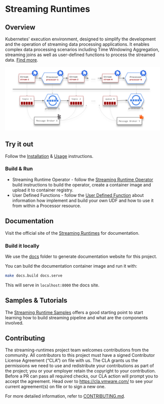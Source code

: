 # Streaming Runtimes

## Overview

Kubernetes' execution environment, designed to simplify the development and the operation of streaming data processing applications.
It enables complex data processing scenarios including Time Windowing Aggregation, streaming joins as well as user-defined functions to process the streamed data. [Find more](https://vmware-tanzu.github.io/streaming-runtimes/install/).

![Streaming Runtime](./docs/sr-deployment-pipeline.svg)

## Try it out

Follow the [Installation](https://vmware-tanzu.github.io/streaming-runtimes/install) & [Usage](https://vmware-tanzu.github.io/streaming-runtimes/streaming-runtime-usage/) instructions.

### Build & Run

* Streaming Runtime Operator - follow the [Streaming Runtime Operator](./streaming-runtime-operator#build) build instructions to build the operator, create a container image and upload it to container registry.
* User Defined Functions - follow the [User Defined Function](./user-defined-functions) about information how implement and build your own UDF and how to use it from within a Processor resource. 

## Documentation

Visit the official site of the [Streaming Runtimes](https://vmware-tanzu.github.io/streaming-runtimes/) for documentation.

### Build it locally

We use the [docs](./docs/) folder to generate documentation website for this project.

You can build the documentation container image and run it with:

```bash
make docs.build docs.serve
```

This will serve in `localhost:8000` the docs site.

## Samples & Tutorials

The [Streaming Runtime Samples](https://vmware-tanzu.github.io/streaming-runtimes/samples/overview/) offers a good starting point to start learning how to build streaming pipeline and what are the components involved.

## Contributing

The streaming-runtimes project team welcomes contributions from the community. All contributors to this project must have a signed Contributor License Agreement (“CLA”) on file with us. The CLA grants us the permissions we need to use and redistribute your contributions as part of the project; you or your employer retain the copyright to your contribution. Before a PR can pass all required checks, our CLA action will prompt you to accept the agreement. Head over to https://cla.vmware.com/ to see your current agreement(s) on file or to sign a new one.
 
For more detailed information, refer to [CONTRIBUTING.md](CONTRIBUTING.md).

